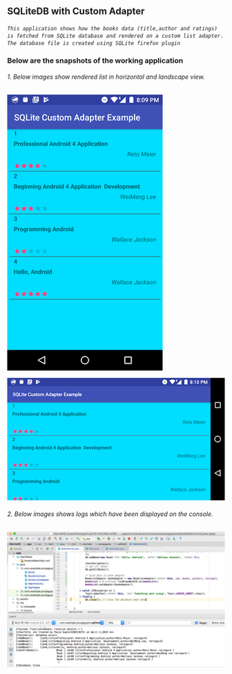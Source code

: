 ## SQLiteDB with Custom Adapter

_`This application shows how the books data (title,author and ratings) is fetched from SQLite database and rendered on a custom list adapter. The database file is created using SQLite firefox plugin`_

### Below are the snapshots of the working application


###### 1. Below images show rendered list in horizontal and landscape view.
  ![](images/horizontal.png)

  ![](images/landscape.png)
  
###### 2. Below images shows logs which have been displayed on the console.  
  ![](images/logs.png)

